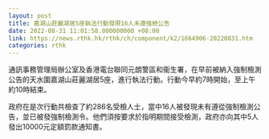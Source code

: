```yaml
---
layout: post
title: 嘉湖山莊麗湖居5座執法行動發現16人未遵強檢公告
date: 2022-08-31 11:01:58.000000000 +08:00
link: https://news.rthk.hk/rthk/ch/component/k2/1664906-20220831.htm
categories: rthk
---
```


通訊事務管理局辦公室及香港電台聯同元朗警區和衞生署，在早前被納入強制檢測公告的天水圍嘉湖山莊麗湖居5座，進行執法行動。行動今早約7時開始，至上午約10時結束。
 
政府在是次行動共檢查了約286名受檢人士，當中16人被發現未有遵從強制檢測公告，並已被發強制檢測令。他們須按要求於指明期間接受檢測，政府亦向其中5人發出10000元定額罰款通知書。
